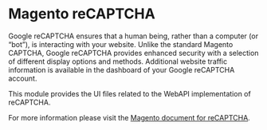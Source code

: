 # Magento reCAPTCHA

Google reCAPTCHA ensures that a human being, rather than a computer (or “bot”), is interacting with your website. Unlike the standard Magento CAPTCHA, Google reCAPTCHA provides enhanced security with a selection of different display options and methods. Additional website traffic information is available in the dashboard of your Google reCAPTCHA account.

This module provides the UI files related to the WebAPI implementation of reCAPTCHA.

For more information please visit the [Magento document for reCAPTCHA](https://docs.magento.com/user-guide/stores/security-google-recaptcha.html).

